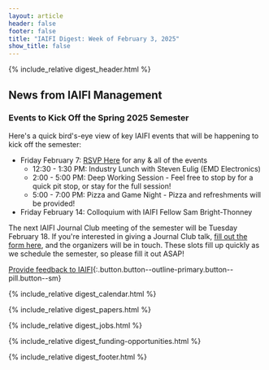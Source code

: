 ```yaml
---
layout: article
header: false
footer: false
title: "IAIFI Digest: Week of February 3, 2025"
show_title: false
--- 
```


{% include_relative digest_header.html %}

## News from IAIFI Management

### Events to Kick Off the Spring 2025 Semester

Here's a quick bird's-eye view of key IAIFI events that will be happening to kick off the semester:
- Friday February 7: [RSVP Here](https://app.smartsheet.com/b/form/dd54cfecafc1489c8297a3a2cde46f5b) for any & all of the events
    - 12:30 - 1:30 PM: Industry Lunch with Steven Eulig (EMD Electronics)
    - 2:00 - 5:00 PM: Deep Working Session - Feel free to stop by for a quick pit stop, or stay for the full session!
    - 5:00 - 7:00 PM: Pizza and Game Night - Pizza and refreshments will be provided!
- Friday February 14: Colloquium with IAIFI Fellow Sam Bright-Thonney 

The next IAIFI Journal Club meeting of the semester will be Tuesday February 18. If you're interested in giving a Journal Club talk, [fill out the form here](https://forms.gle/3wb96e3qgHftWKyo6), and the organizers will be in touch. These slots fill up quickly as we schedule the semester, so please fill it out ASAP!

[Provide feedback to IAIFI](https://forms.gle/hk2mrqjaLY8nCZrE6){:.button.button--outline-primary.button--pill.button--sm}

{% include_relative digest_calendar.html %}

{% include_relative digest_papers.html %}
 
{% include_relative digest_jobs.html %}

{% include_relative digest_funding-opportunities.html %}

{% include_relative digest_footer.html %}
